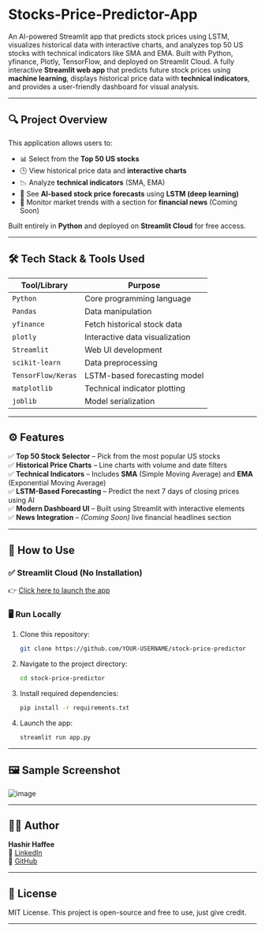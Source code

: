 # Stocks-Price-Predictor-App
An AI-powered Streamlit app that predicts stock prices using LSTM, visualizes historical data with interactive charts, and analyzes top 50 US stocks with technical indicators like SMA and EMA. Built with Python, yfinance, Plotly, TensorFlow, and deployed on Streamlit Cloud. A fully interactive **Streamlit web app** that predicts future stock prices using **machine learning**, displays historical price data with **technical indicators**, and provides a user-friendly dashboard for visual analysis.

---

## 🔍 Project Overview

This application allows users to:

- 📊 Select from the **Top 50 US stocks**
- 🕒 View historical price data and **interactive charts**
- 📉 Analyze **technical indicators** (SMA, EMA)
- 🤖 See **AI-based stock price forecasts** using **LSTM (deep learning)**
- 📰 Monitor market trends with a section for **financial news** (Coming Soon)

Built entirely in **Python** and deployed on **Streamlit Cloud** for free access.

---

## 🛠️ Tech Stack & Tools Used

| Tool/Library       | Purpose                              |
|--------------------|--------------------------------------|
| `Python`           | Core programming language            |
| `Pandas`           | Data manipulation                    |
| `yfinance`         | Fetch historical stock data          |
| `plotly`           | Interactive data visualization       |
| `Streamlit`        | Web UI development                   |
| `scikit-learn`     | Data preprocessing                   |
| `TensorFlow/Keras` | LSTM-based forecasting model         |
| `matplotlib`       | Technical indicator plotting         |
| `joblib`           | Model serialization                  |

---

## ⚙️ Features

✅ **Top 50 Stock Selector** – Pick from the most popular US stocks  
✅ **Historical Price Charts** – Line charts with volume and date filters  
✅ **Technical Indicators** – Includes **SMA** (Simple Moving Average) and **EMA** (Exponential Moving Average)  
✅ **LSTM-Based Forecasting** – Predict the next 7 days of closing prices using AI  
✅ **Modern Dashboard UI** – Built using Streamlit with interactive elements  
✅ **News Integration** – *(Coming Soon)* live financial headlines section

---

## 🚀 How to Use

### ✅ Streamlit Cloud (No Installation)

👉 [Click here to launch the app](https://stocks-price-predictor-app.streamlit.app/)  

### 🖥️ Run Locally

1. Clone this repository:
   ```bash
   git clone https://github.com/YOUR-USERNAME/stock-price-predictor
   ```

2. Navigate to the project directory:
   ```bash
   cd stock-price-predictor
   ```

3. Install required dependencies:
   ```bash
   pip install -r requirements.txt
   ```

4. Launch the app:
   ```bash
   streamlit run app.py
   ```

---

## 🖼️ Sample Screenshot

![image](https://github.com/user-attachments/assets/981ace29-4e7b-4bba-b9f5-1d66f70847f3)


---

## 👨‍💻 Author

**Hashir Haffee**  
🔗 [LinkedIn](https://www.linkedin.com/in/hashirhaffee/)  
🐙 [GitHub](https://github.com/hashirhaffee)

---

## 📌 License

MIT License. This project is open-source and free to use, just give credit.

---
